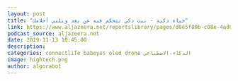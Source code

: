 ```yaml
---
layout: post
title: "حياة ذكية - بيت ذكي تتحكم فيه عن بعد ويلبي أحلامك"
link: https://www.aljazeera.net/reportslibrary/pages/d0e5f89b-c08e-4ad0-aa23-fa5f884bb011
podcast_source: aljazeera.net
date: 2019-11-13 10:45:00
description: 
categories: connectlife babeyes oled drone الذكاء-الاصطناعي
image: hightech.png
author: algorabot
---
```

